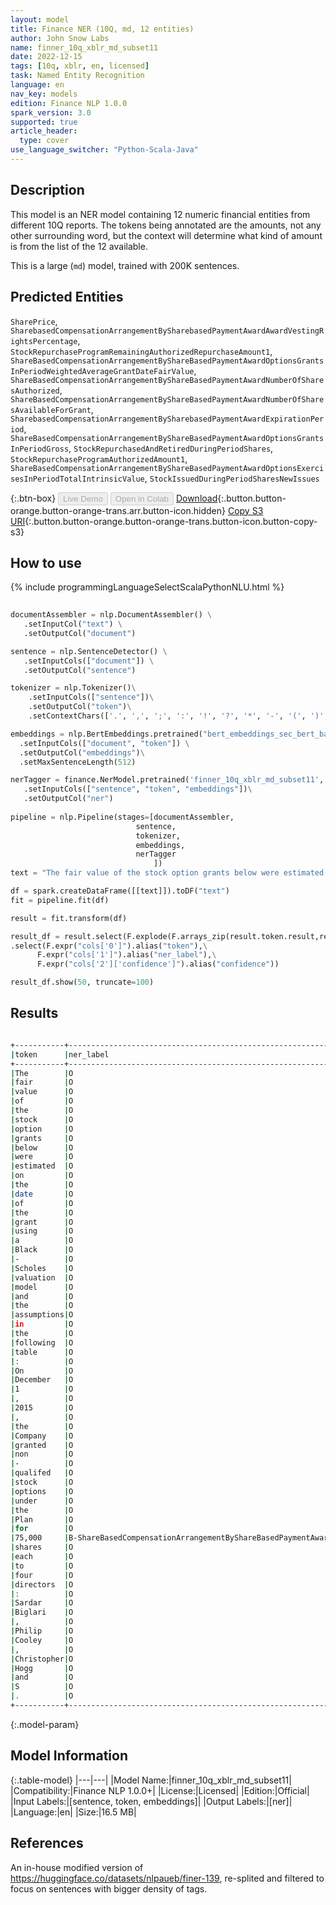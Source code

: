 ```yaml
---
layout: model
title: Finance NER (10Q, md, 12 entities)
author: John Snow Labs
name: finner_10q_xblr_md_subset11
date: 2022-12-15
tags: [10q, xblr, en, licensed]
task: Named Entity Recognition
language: en
nav_key: models
edition: Finance NLP 1.0.0
spark_version: 3.0
supported: true
article_header:
  type: cover
use_language_switcher: "Python-Scala-Java"
---
```


## Description

This model is an NER model containing 12 numeric financial entities from different 10Q reports. The tokens being annotated are the amounts, not any other surrounding word, but the context will determine what kind of amount is from the list of the 12 available.

This is a large (`md`) model, trained with 200K sentences.

## Predicted Entities

`SharePrice`, `SharebasedCompensationArrangementBySharebasedPaymentAwardAwardVestingRightsPercentage`, `StockRepurchaseProgramRemainingAuthorizedRepurchaseAmount1`, `ShareBasedCompensationArrangementByShareBasedPaymentAwardOptionsGrantsInPeriodWeightedAverageGrantDateFairValue`, `ShareBasedCompensationArrangementByShareBasedPaymentAwardNumberOfSharesAuthorized`, `ShareBasedCompensationArrangementByShareBasedPaymentAwardNumberOfSharesAvailableForGrant`, `SharebasedCompensationArrangementBySharebasedPaymentAwardExpirationPeriod`, `ShareBasedCompensationArrangementByShareBasedPaymentAwardOptionsGrantsInPeriodGross`, `StockRepurchasedAndRetiredDuringPeriodShares`, `StockRepurchaseProgramAuthorizedAmount1`, `ShareBasedCompensationArrangementByShareBasedPaymentAwardOptionsExercisesInPeriodTotalIntrinsicValue`, `StockIssuedDuringPeriodSharesNewIssues`

{:.btn-box}
<button class="button button-orange" disabled>Live Demo</button>
<button class="button button-orange" disabled>Open in Colab</button>
[Download](https://s3.amazonaws.com/auxdata.johnsnowlabs.com/finance/models/finner_10q_xblr_md_subset11_en_1.0.0_3.0_1671083155687.zip){:.button.button-orange.button-orange-trans.arr.button-icon.hidden}
[Copy S3 URI](s3://auxdata.johnsnowlabs.com/finance/models/finner_10q_xblr_md_subset11_en_1.0.0_3.0_1671083155687.zip){:.button.button-orange.button-orange-trans.button-icon.button-copy-s3}

## How to use



<div class="tabs-box" markdown="1">
{% include programmingLanguageSelectScalaPythonNLU.html %}

```python
 
documentAssembler = nlp.DocumentAssembler() \
   .setInputCol("text") \
   .setOutputCol("document")

sentence = nlp.SentenceDetector() \
   .setInputCols(["document"]) \
   .setOutputCol("sentence") 

tokenizer = nlp.Tokenizer()\
    .setInputCols(["sentence"])\
    .setOutputCol("token")\
    .setContextChars(['.', ',', ';', ':', '!', '?', '*', '-', '(', ')', '”', '’', '$','€'])

embeddings = nlp.BertEmbeddings.pretrained("bert_embeddings_sec_bert_base","en") \
  .setInputCols(["document", "token"]) \
  .setOutputCol("embeddings")\
  .setMaxSentenceLength(512)

nerTagger = finance.NerModel.pretrained('finner_10q_xblr_md_subset11', 'en', 'finance/models')\
   .setInputCols(["sentence", "token", "embeddings"])\
   .setOutputCol("ner")
              
pipeline = nlp.Pipeline(stages=[documentAssembler,
                            sentence,
                            tokenizer,
                            embeddings,
                            nerTagger
                                ])
text = "The fair value of the stock option grants below were estimated on the date of the grant using a Black - Scholes valuation model and the assumptions in the following table : On December 1 , 2015 , the Company granted non - qualifed stock options under the Plan for 75,000 shares each to four directors : Sardar Biglari , Philip Cooley , Christopher Hogg and S."

df = spark.createDataFrame([[text]]).toDF("text")
fit = pipeline.fit(df)

result = fit.transform(df)

result_df = result.select(F.explode(F.arrays_zip(result.token.result,result.ner.result, result.ner.metadata)).alias("cols"))\
.select(F.expr("cols['0']").alias("token"),\
      F.expr("cols['1']").alias("ner_label"),\
      F.expr("cols['2']['confidence']").alias("confidence"))

result_df.show(50, truncate=100)
```

</div>

## Results

```bash

+-----------+-------------------------------------------------------------------------------------+----------+
|token      |ner_label                                                                            |confidence|
+-----------+-------------------------------------------------------------------------------------+----------+
|The        |O                                                                                    |1.0       |
|fair       |O                                                                                    |1.0       |
|value      |O                                                                                    |1.0       |
|of         |O                                                                                    |1.0       |
|the        |O                                                                                    |1.0       |
|stock      |O                                                                                    |1.0       |
|option     |O                                                                                    |1.0       |
|grants     |O                                                                                    |1.0       |
|below      |O                                                                                    |1.0       |
|were       |O                                                                                    |1.0       |
|estimated  |O                                                                                    |1.0       |
|on         |O                                                                                    |1.0       |
|the        |O                                                                                    |1.0       |
|date       |O                                                                                    |1.0       |
|of         |O                                                                                    |1.0       |
|the        |O                                                                                    |1.0       |
|grant      |O                                                                                    |1.0       |
|using      |O                                                                                    |1.0       |
|a          |O                                                                                    |1.0       |
|Black      |O                                                                                    |1.0       |
|-          |O                                                                                    |1.0       |
|Scholes    |O                                                                                    |1.0       |
|valuation  |O                                                                                    |1.0       |
|model      |O                                                                                    |1.0       |
|and        |O                                                                                    |1.0       |
|the        |O                                                                                    |1.0       |
|assumptions|O                                                                                    |1.0       |
|in         |O                                                                                    |1.0       |
|the        |O                                                                                    |1.0       |
|following  |O                                                                                    |1.0       |
|table      |O                                                                                    |1.0       |
|:          |O                                                                                    |1.0       |
|On         |O                                                                                    |1.0       |
|December   |O                                                                                    |1.0       |
|1          |O                                                                                    |1.0       |
|,          |O                                                                                    |1.0       |
|2015       |O                                                                                    |1.0       |
|,          |O                                                                                    |1.0       |
|the        |O                                                                                    |1.0       |
|Company    |O                                                                                    |1.0       |
|granted    |O                                                                                    |1.0       |
|non        |O                                                                                    |0.9995    |
|-          |O                                                                                    |1.0       |
|qualifed   |O                                                                                    |1.0       |
|stock      |O                                                                                    |1.0       |
|options    |O                                                                                    |1.0       |
|under      |O                                                                                    |1.0       |
|the        |O                                                                                    |1.0       |
|Plan       |O                                                                                    |1.0       |
|for        |O                                                                                    |1.0       |
|75,000     |B-ShareBasedCompensationArrangementByShareBasedPaymentAwardOptionsGrantsInPeriodGross|0.9989    |
|shares     |O                                                                                    |1.0       |
|each       |O                                                                                    |1.0       |
|to         |O                                                                                    |1.0       |
|four       |O                                                                                    |1.0       |
|directors  |O                                                                                    |1.0       |
|:          |O                                                                                    |1.0       |
|Sardar     |O                                                                                    |1.0       |
|Biglari    |O                                                                                    |1.0       |
|,          |O                                                                                    |1.0       |
|Philip     |O                                                                                    |1.0       |
|Cooley     |O                                                                                    |1.0       |
|,          |O                                                                                    |1.0       |
|Christopher|O                                                                                    |1.0       |
|Hogg       |O                                                                                    |1.0       |
|and        |O                                                                                    |1.0       |
|S          |O                                                                                    |1.0       |
|.          |O                                                                                    |1.0       |
+-----------+-------------------------------------------------------------------------------------+----------+

```

{:.model-param}
## Model Information

{:.table-model}
|---|---|
|Model Name:|finner_10q_xblr_md_subset11|
|Compatibility:|Finance NLP 1.0.0+|
|License:|Licensed|
|Edition:|Official|
|Input Labels:|[sentence, token, embeddings]|
|Output Labels:|[ner]|
|Language:|en|
|Size:|16.5 MB|

## References

An in-house modified version of https://huggingface.co/datasets/nlpaueb/finer-139, re-splited and filtered to focus on sentences with bigger density of tags.